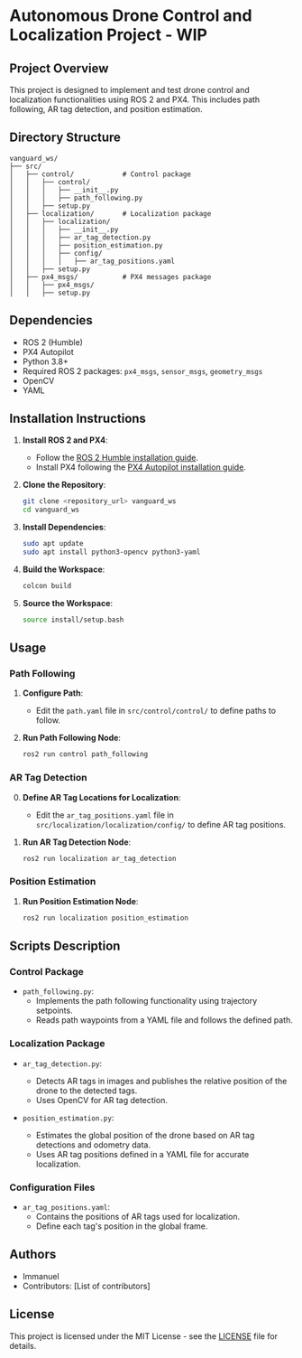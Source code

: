 # Autonomous Drone Control and Localization Project - WIP

## Project Overview

This project is designed to implement and test drone control and localization functionalities using ROS 2 and PX4. This includes path following, AR tag detection, and position estimation.

## Directory Structure

```
vanguard_ws/
├── src/
│   ├── control/            # Control package
│   │   ├── control/
│   │   │   ├── __init__.py
│   │   │   ├── path_following.py
│   │   ├── setup.py
│   ├── localization/       # Localization package
│   │   ├── localization/
│   │   │   ├── __init__.py
│   │   │   ├── ar_tag_detection.py
│   │   │   ├── position_estimation.py
│   │   │   ├── config/
│   │   │   │   ├── ar_tag_positions.yaml
│   │   ├── setup.py
│   ├── px4_msgs/           # PX4 messages package
│   │   ├── px4_msgs/
│   │   ├── setup.py
```

## Dependencies

- ROS 2 (Humble)
- PX4 Autopilot
- Python 3.8+
- Required ROS 2 packages: `px4_msgs`, `sensor_msgs`, `geometry_msgs`
- OpenCV
- YAML

## Installation Instructions

1. **Install ROS 2 and PX4**:
   - Follow the [ROS 2 Humble installation guide](https://docs.ros.org/en/humble/Installation.html).
   - Install PX4 following the [PX4 Autopilot installation guide](https://docs.px4.io/main/en/dev_setup/building_px4.html).

2. **Clone the Repository**:
   ```sh
   git clone <repository_url> vanguard_ws
   cd vanguard_ws
   ```

3. **Install Dependencies**:
   ```sh
   sudo apt update
   sudo apt install python3-opencv python3-yaml
   ```

4. **Build the Workspace**:
   ```sh
   colcon build
   ```

5. **Source the Workspace**:
   ```sh
   source install/setup.bash
   ```

## Usage

### Path Following

1. **Configure Path**:
   - Edit the `path.yaml` file in `src/control/control/` to define paths to follow.

2. **Run Path Following Node**:
   ```sh
   ros2 run control path_following
   ```

### AR Tag Detection
0. **Define AR Tag Locations for Localization**:
   - Edit the `ar_tag_positions.yaml` file in `src/localization/localization/config/` to define AR tag positions.

1. **Run AR Tag Detection Node**:
   ```sh
   ros2 run localization ar_tag_detection
   ```

### Position Estimation

1. **Run Position Estimation Node**:
   ```sh
   ros2 run localization position_estimation
   ```

## Scripts Description

### Control Package

- `path_following.py`: 
  - Implements the path following functionality using trajectory setpoints.
  - Reads path waypoints from a YAML file and follows the defined path.

### Localization Package

- `ar_tag_detection.py`: 
  - Detects AR tags in images and publishes the relative position of the drone to the detected tags.
  - Uses OpenCV for AR tag detection.

- `position_estimation.py`: 
  - Estimates the global position of the drone based on AR tag detections and odometry data.
  - Uses AR tag positions defined in a YAML file for accurate localization.

### Configuration Files

- `ar_tag_positions.yaml`:
  - Contains the positions of AR tags used for localization.
  - Define each tag's position in the global frame.

## Authors

- Immanuel
- Contributors: [List of contributors]

## License

This project is licensed under the MIT License - see the [LICENSE](LICENSE) file for details.
